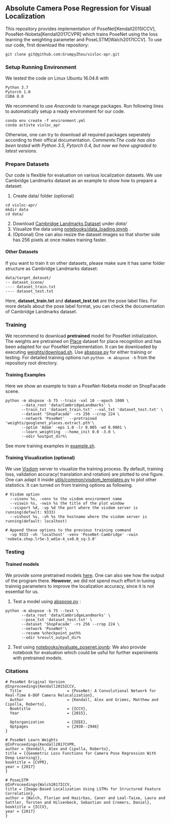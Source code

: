 ## Absolute Camera Pose Regression for Visual Localization
This repository provides implementation of PoseNet\[Kendall2015ICCV\], PoseNet-Nobeta\[Kendall2017CVPR\] which trains PoseNet using the loss learning the weighting parameter and PoseLSTM\[Walch2017ICCV\].
To use our code, first download the repository:
````
git clone git@github.com:GrumpyZhou/visloc-apr.git
````

### Setup Running Environment
We tested the code on Linux Ubuntu 16.04.6 with 
````
Python 3.7
Pytorch 1.0
CUDA 8.0
````
We recommend to use *Anaconda* to manage packages. Run following lines to automatically setup a ready environment for our code.
````
conda env create -f environment.yml
conda activte visloc_apr
````
Otherwise, one can try to download all required packages seperately according to their offical documentation.
*Comments:*_The code has also been tested with Python 3.5, Pytorch 0.4, but now we have upgraded to latest versions._
### Prepare Datasets 
Our code is flexible for evaluation on various localization datasets. We use Cambridge Landmarks dataset as an example to show how to prepare a dataset:
1. Create data/ folder (optional)
````
cd visloc-apr/
mkdir data
cd data/
````
2. Download [Cambridge Landmarks Dataset](http://mi.eng.cam.ac.uk/projects/relocalisation/#dataset) under _data/_  
3. Visualize the data using [notebooks/data_loading.ipynb](notebooks/data_loading.ipynb) .
4. (Optional) One can also resize the dataset images so that shorter side has 256 pixels at once makes training faster.
#### Other Datasets
If you want to train it on other datasets, please make sure it has same folder structure as Cambridge Landmarks dataset: 
````
data/target_dataset/
-- dataset_scene/
---- dataset_train.txt
---- dataset_test.txt
````
Here, **dataset_train.txt** and **dataset_test.txt** are the pose label files. For more details about the pose label format, you can check the documentation of Cambridge Landmarks dataset.


### Training
We recommend to download **pretrained** model for PoseNet initialization. The weights are pretrained on [Place](https://github.com/CSAILVision/places365) dataset for place recognition and has been adapted for our PoseNet implementation. It can be downloaded by executing [weights/download.sh](weights/download.sh).
Use [abspose.py](abspose.py) for either training or testing. For detailed training options run `python -m abspose -h` from the repository root directory.
#### Training Examples
Here we show an example to train a PoseNet-Nobeta model on ShopFacade scene.
````
python -m abspose -b 75 --train -val 10 --epoch 1000 \
       --data_root 'data/CambridgeLandmarks' \
       --train_txt 'dataset_train.txt' --val_txt 'dataset_test.txt' \
       --dataset 'ShopFacade' -rs 256 --crop 224 \
       --network 'PoseNet'  --pretrained 'weights/googlenet_places.extract.pth'\
       --optim 'Adam' -eps 1.0 -lr 0.005 -wd 0.0001 \
       --learn_weighting  --homo_init 0.0 -3.0 \  
       --odir %output_dir%\
````
See more training examples in [example.sh](example.sh).
#### Training Visualization (optional)
We use [Visdom](https://github.com/facebookresearch/visdom) server to visualize the training process.  By default, training loss, validation accuracy( translation and rotation) are plotted to one figure. One can adapt it inside [utils/common/visdom_templates.py](utils/common/visdom_templates.py) to plot other statistics. It can turned on from training options as following.
````
# Visdom option 
  --visenv %s, -venv %s the visdom environment name
  --viswin %s, -vwin %s the title of the plot window
  --visport %d, -vp %d the port where the visdom server is running(default: 9333)
  --vishost %s, -vh %s the hostname where the visdom server is running(default: localhost)

# Append these options to the previous training command
  -vp 9333 -vh 'localhost' -venv 'PoseNet-Cambridge' -vwin 'nobeta.shop.lr5e-3_wd1e-4_sx0.0_sq-3.0'
````

### Testing
#### Trained models
We provide some pretrained models [here](https://vision.in.tum.de/webshare/u/zhouq/visloc-apr/models/). One can also see how the output of the program there. **However**, we did not spend much effort in tuning trainnig parameters to improve the localization accuracy, since it is not essential for us.

1. Test a model using [abspose.py](abspose.py) :
````
python -m abspose -b 75 --test \
       --data_root 'data/CambridgeLandmarks' \
       --pose_txt 'dataset_test.txt' \
       --dataset 'ShopFacade' -rs 256 --crop 224 \
       --network 'PoseNet'\
       --resume %checkpoint_path% 
       --odir %result_output_dir%
````
2. Test using [notebooks/evaluate_posenet.ipynb]([notebooks/evaluate_posenet.ipynb):
We also provide notebook for evaluation which could be usful for further experiments with pretrained models.

### Citations
````
# PoseNet Original Version
@Inproceedings{Kendall2015ICCV,
  Title                    = {PoseNet: A Convolutional Network for Real-Time 6-DOF Camera Relocalization},
  Author                   = {Kendall, Alex and Grimes, Matthew and Cipolla, Roberto},
  Booktitle                = {ICCV},
  Year                     = {2015},

  Optorganization          = {IEEE},
  Optpages                 = {2938--2946}
}

# PoseNet Learn Weights
@InProceedings{Kendall2017CVPR,
author = {Kendall, Alex and Cipolla, Roberto},
title = {{Geometric Loss Functions for Camera Pose Regression With Deep Learning}},
booktitle = {CVPR},
year = {2017}
}

# PoseLSTM
@InProceedings{Walch2017ICCV,
title = {Image-Based Localization Using LSTMs for Structured Feature Correlation},
author = {Walch, Florian and Hazirbas, Caner and Leal-Taixe, Laura and Sattler, Torsten and Hilsenbeck, Sebastian and Cremers, Daniel},
booktitle = {ICCV},
year = {2017}
}
````

